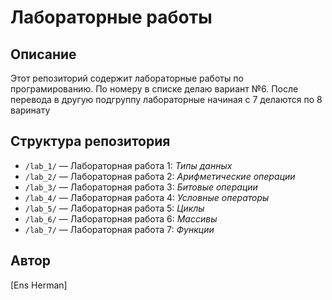 # Лабораторные работы

## Описание
Этот репозиторий содержит лабораторные работы по програмированию. По номеру в списке делаю вариант №6. После перевода в другую подгруппу лабораторные начиная с 7 делаются по 8 варинату

## Структура репозитория

- `/lab_1/` — Лабораторная работа 1: *Типы данных*
- `/lab_2/` — Лабораторная работа 2: *Арифметические операции*
- `/lab_3/` — Лабораторная работа 3: *Битовые операции*
- `/lab_4/` — Лабораторная работа 4: *Условные операторы*
- `/lab_5/` — Лабораторная работа 5: *Циклы*
- `/lab_6/` — Лабораторная работа 6: *Массивы*
- `/lab_7/` — Лабораторная работа 7: *Функции*

  
## Автор
[Ens Herman]
